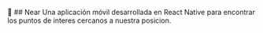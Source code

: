 📱 ## Near
Una aplicación móvil desarrollada en React Native para encontrar los puntos de interes cercanos a nuestra posicion.
